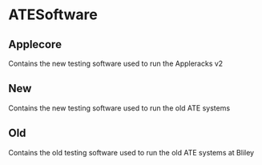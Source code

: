 # ATESoftware
## Applecore
Contains the new testing software used to run the Appleracks v2
## New
Contains the new testing software used to run the old ATE systems
## Old
Contains the old testing software used to run the old ATE systems at Bliley  
